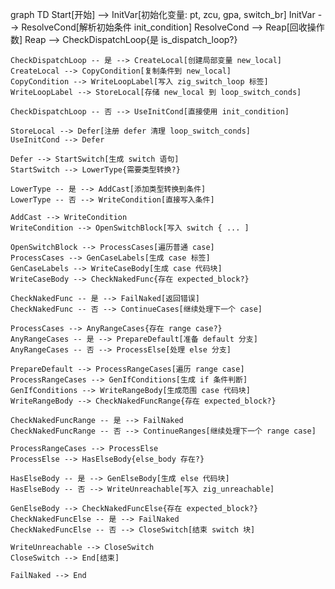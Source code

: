 graph TD
    Start[开始] --> InitVar[初始化变量: pt, zcu, gpa, switch_br]
    InitVar --> ResolveCond[解析初始条件 init_condition]
    ResolveCond --> Reap[回收操作数]
    Reap --> CheckDispatchLoop{是 is_dispatch_loop?}
    
    CheckDispatchLoop -- 是 --> CreateLocal[创建局部变量 new_local]
    CreateLocal --> CopyCondition[复制条件到 new_local]
    CopyCondition --> WriteLoopLabel[写入 zig_switch_loop 标签]
    WriteLoopLabel --> StoreLocal[存储 new_local 到 loop_switch_conds]
    
    CheckDispatchLoop -- 否 --> UseInitCond[直接使用 init_condition]
    
    StoreLocal --> Defer[注册 defer 清理 loop_switch_conds]
    UseInitCond --> Defer
    
    Defer --> StartSwitch[生成 switch 语句]
    StartSwitch --> LowerType{需要类型转换?}
    
    LowerType -- 是 --> AddCast[添加类型转换到条件]
    LowerType -- 否 --> WriteCondition[直接写入条件]
    
    AddCast --> WriteCondition
    WriteCondition --> OpenSwitchBlock[写入 switch { ... ]
    
    OpenSwitchBlock --> ProcessCases[遍历普通 case]
    ProcessCases --> GenCaseLabels[生成 case 标签]
    GenCaseLabels --> WriteCaseBody[生成 case 代码块]
    WriteCaseBody --> CheckNakedFunc{存在 expected_block?}
    
    CheckNakedFunc -- 是 --> FailNaked[返回错误]
    CheckNakedFunc -- 否 --> ContinueCases[继续处理下一个 case]
    
    ProcessCases --> AnyRangeCases{存在 range case?}
    AnyRangeCases -- 是 --> PrepareDefault[准备 default 分支]
    AnyRangeCases -- 否 --> ProcessElse[处理 else 分支]
    
    PrepareDefault --> ProcessRangeCases[遍历 range case]
    ProcessRangeCases --> GenIfConditions[生成 if 条件判断]
    GenIfConditions --> WriteRangeBody[生成范围 case 代码块]
    WriteRangeBody --> CheckNakedFuncRange{存在 expected_block?}
    
    CheckNakedFuncRange -- 是 --> FailNaked
    CheckNakedFuncRange -- 否 --> ContinueRanges[继续处理下一个 range case]
    
    ProcessRangeCases --> ProcessElse
    ProcessElse --> HasElseBody{else_body 存在?}
    
    HasElseBody -- 是 --> GenElseBody[生成 else 代码块]
    HasElseBody -- 否 --> WriteUnreachable[写入 zig_unreachable]
    
    GenElseBody --> CheckNakedFuncElse{存在 expected_block?}
    CheckNakedFuncElse -- 是 --> FailNaked
    CheckNakedFuncElse -- 否 --> CloseSwitch[结束 switch 块]
    
    WriteUnreachable --> CloseSwitch
    CloseSwitch --> End[结束]
    
    FailNaked --> End
